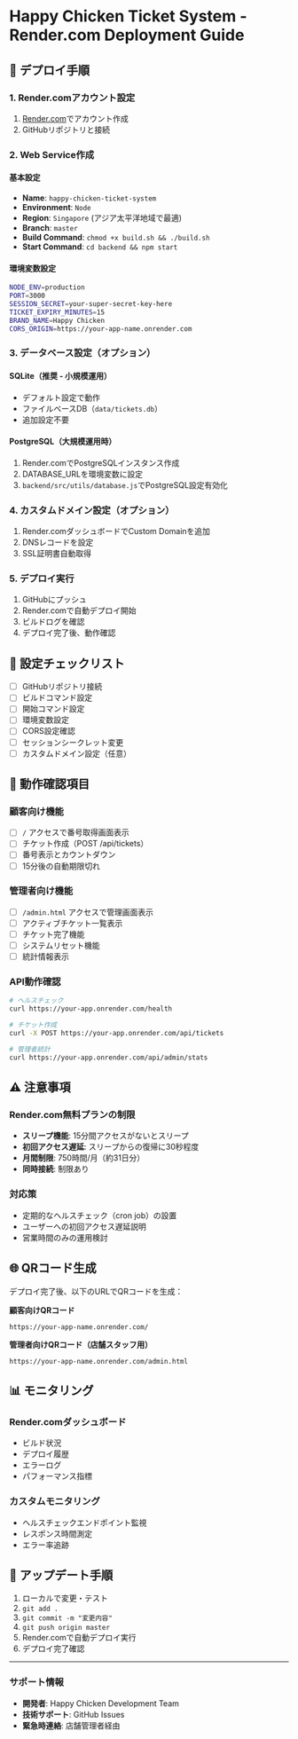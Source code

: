 # Happy Chicken Ticket System - Render.com Deployment Guide

## 🚀 デプロイ手順

### 1. Render.comアカウント設定
1. [Render.com](https://render.com)でアカウント作成
2. GitHubリポジトリと接続

### 2. Web Service作成

#### 基本設定
- **Name**: `happy-chicken-ticket-system`
- **Environment**: `Node`
- **Region**: `Singapore` (アジア太平洋地域で最適)
- **Branch**: `master`
- **Build Command**: `chmod +x build.sh && ./build.sh`
- **Start Command**: `cd backend && npm start`

#### 環境変数設定
```bash
NODE_ENV=production
PORT=3000
SESSION_SECRET=your-super-secret-key-here
TICKET_EXPIRY_MINUTES=15
BRAND_NAME=Happy Chicken
CORS_ORIGIN=https://your-app-name.onrender.com
```

### 3. データベース設定（オプション）

#### SQLite（推奨 - 小規模運用）
- デフォルト設定で動作
- ファイルベースDB（`data/tickets.db`）
- 追加設定不要

#### PostgreSQL（大規模運用時）
1. Render.comでPostgreSQLインスタンス作成
2. DATABASE_URLを環境変数に設定
3. `backend/src/utils/database.js`でPostgreSQL設定有効化

### 4. カスタムドメイン設定（オプション）
1. Render.comダッシュボードでCustom Domainを追加
2. DNSレコードを設定
3. SSL証明書自動取得

### 5. デプロイ実行
1. GitHubにプッシュ
2. Render.comで自動デプロイ開始
3. ビルドログを確認
4. デプロイ完了後、動作確認

## 🔧 設定チェックリスト

- [ ] GitHubリポジトリ接続
- [ ] ビルドコマンド設定
- [ ] 開始コマンド設定
- [ ] 環境変数設定
- [ ] CORS設定確認
- [ ] セッションシークレット変更
- [ ] カスタムドメイン設定（任意）

## 📱 動作確認項目

### 顧客向け機能
- [ ] `/` アクセスで番号取得画面表示
- [ ] チケット作成（POST /api/tickets）
- [ ] 番号表示とカウントダウン
- [ ] 15分後の自動期限切れ

### 管理者向け機能
- [ ] `/admin.html` アクセスで管理画面表示
- [ ] アクティブチケット一覧表示
- [ ] チケット完了機能
- [ ] システムリセット機能
- [ ] 統計情報表示

### API動作確認
```bash
# ヘルスチェック
curl https://your-app.onrender.com/health

# チケット作成
curl -X POST https://your-app.onrender.com/api/tickets

# 管理者統計
curl https://your-app.onrender.com/api/admin/stats
```

## ⚠️ 注意事項

### Render.com無料プランの制限
- **スリープ機能**: 15分間アクセスがないとスリープ
- **初回アクセス遅延**: スリープからの復帰に30秒程度
- **月間制限**: 750時間/月（約31日分）
- **同時接続**: 制限あり

### 対応策
- 定期的なヘルスチェック（cron job）の設置
- ユーザーへの初回アクセス遅延説明
- 営業時間のみの運用検討

## 🌐 QRコード生成

デプロイ完了後、以下のURLでQRコードを生成：

**顧客向けQRコード**
```
https://your-app-name.onrender.com/
```

**管理者向けQRコード（店舗スタッフ用）**
```
https://your-app-name.onrender.com/admin.html
```

## 📊 モニタリング

### Render.comダッシュボード
- ビルド状況
- デプロイ履歴
- エラーログ
- パフォーマンス指標

### カスタムモニタリング
- ヘルスチェックエンドポイント監視
- レスポンス時間測定
- エラー率追跡

## 🔄 アップデート手順

1. ローカルで変更・テスト
2. `git add .`
3. `git commit -m "変更内容"`
4. `git push origin master`
5. Render.comで自動デプロイ実行
6. デプロイ完了確認

---

### サポート情報
- **開発者**: Happy Chicken Development Team
- **技術サポート**: GitHub Issues
- **緊急時連絡**: 店舗管理者経由
